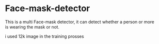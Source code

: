 # Face-mask-detector
This is a multi Face-mask detector, it can detect whether a person or more is wearing the mask or not.

i used 12k image in the training prosses